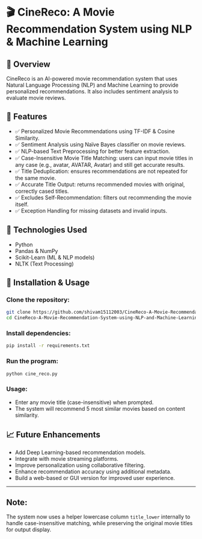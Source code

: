 
# 🎬 CineReco: A Movie Recommendation System using NLP & Machine Learning

## 📌 Overview

CineReco is an AI-powered movie recommendation system that uses Natural Language Processing (NLP) and Machine Learning to provide personalized recommendations. It also includes sentiment analysis to evaluate movie reviews.

## 🚀 Features

- ✅ Personalized Movie Recommendations using TF-IDF & Cosine Similarity.
- ✅ Sentiment Analysis using Naïve Bayes classifier on movie reviews.
- ✅ NLP-based Text Preprocessing for better feature extraction.
- ✅ Case-Insensitive Movie Title Matching: users can input movie titles in any case (e.g., avatar, AVATAR, Avatar) and still get accurate results.
- ✅ Title Deduplication: ensures recommendations are not repeated for the same movie.
- ✅ Accurate Title Output: returns recommended movies with original, correctly cased titles.
- ✅ Excludes Self-Recommendation: filters out recommending the movie itself.
- ✅ Exception Handling for missing datasets and invalid inputs.

## 🔧 Technologies Used

- Python
- Pandas & NumPy
- Scikit-Learn (ML & NLP models)
- NLTK (Text Processing)

## 📂 Installation & Usage

### Clone the repository:

```bash
git clone https://github.com/shivam15112003/CineReco-A-Movie-Recommendation-System-using-NLP-and-Machine-Learning.git
cd CineReco-A-Movie-Recommendation-System-using-NLP-and-Machine-Learning
```

### Install dependencies:

```bash
pip install -r requirements.txt
```

### Run the program:

```bash
python cine_reco.py
```

### Usage:

- Enter any movie title (case-insensitive) when prompted.
- The system will recommend 5 most similar movies based on content similarity.

## 📈 Future Enhancements

- Add Deep Learning-based recommendation models.
- Integrate with movie streaming platforms.
- Improve personalization using collaborative filtering.
- Enhance recommendation accuracy using additional metadata.
- Build a web-based or GUI version for improved user experience.

---

## Note:

The system now uses a helper lowercase column `title_lower` internally to handle case-insensitive matching, while preserving the original movie titles for output display.
